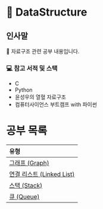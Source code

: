 # 📖 DataStructure
## 인사말
👋 자료구조 관련 공부 내용입니다.

### 💻 참고 서적 및 스택
 - C
 - Python
 - 윤성우의 열혈 자료구조
 - 컴퓨터사이언스 부트캠프 with 파이썬

공부 목록
=======
| 유형 |
|:--- |
| [그래프 (Graph)](./Graph) |
| [연결 리스트 (Linked List)](./LinkedList) |
| [스택 (Stack)](./Stack) |
| [큐 (Queue)](./Queue) |